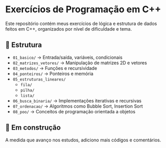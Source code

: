# Exercícios de Programação em C++

Este repositório contém meus exercícios de lógica e estrutura de dados feitos em C++, organizados por nível de dificuldade e tema.

## 📁 Estrutura

- `01_basico/` → Entrada/saída, variáveis, condicionais
- `02_matrizes_vetores/` → Manipulação de matrizes 2D e vetores
- `03_metodos/` → Funções e recursividade
- `04_ponteiros/` → Ponteiros e memória
- `05_estruturas_lineares/`  
  - `fila/`  
  - `pilha/`  
  - `lista/`  
- `06_busca_binaria/` → Implementações iterativas e recursivas
- `07_ordenacao/` → Algoritmos como Bubble Sort, Insertion Sort
- `08_poo/` → Conceitos de programação orientada a objetos

## 🚧 Em construção

A medida que avanço nos estudos, adiciono mais códigos e comentários.
